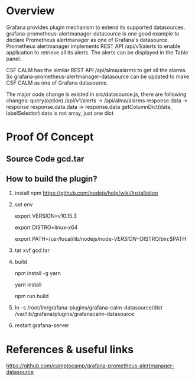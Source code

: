 # Overview

Grafana provides plugin mechanism to extend its supported datasources. grafana-prometheus-alertmanager-datasource is one good example to declare Prometheus alertmanager as one of Grafana's datasource. Prometheus alertmanager implements REST API /api/v1/alerts to enable application to retrieve all its alerts. The alerts can be displayed in the Table panel.

CSF CALM has the similar REST API /api/alma/alarms to get all the alarms. So grafana-prometheus-alertmanager-datasource can be updated to make CSF CALM as one of Grafana datasource.

The major code change is existed in src/datasource.js, there are following changes:
	query(option)
		/api/v1/alerts -> /api/alma/alarms
          	response.data ->  response
          	response.data.data ->  response.data
	getColumnDict(data, labelSelector)
		data is not array, just one dict

# Proof Of Concept

## Source Code gcd.tar

## How to build the plugin?

1) install npm https://github.com/nodejs/help/wiki/Installation
2) set env

    export VERSION=v10.15.3

    export DISTRO=linux-x64

    export PATH=/usr/local/lib/nodejs/node-$VERSION-$DISTRO/bin:$PATH

3) tar xvf gcd.tar

4) build

    npm install -g yarn

    yarn install

    npm run build

5) ln -s /root/lm/grafana-plugins/grafana-calm-datasource/dist /var/lib/grafana/plugins/grafanacalm-datasource

6) restart grafana-server


# References & useful links

https://github.com/camptocamp/grafana-prometheus-alertmanager-datasource

